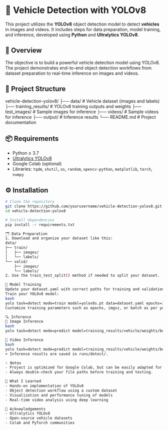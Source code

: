 # 🚗 Vehicle Detection with YOLOv8
This project utilizes the **YOLOv8** object detection model to detect **vehicles** in images and videos. It includes steps for data preparation, model training, and inference, developed using **Python** and **Ultralytics YOLOv8**.

## 🎯 Overview
The objective is to build a powerful vehicle detection model using YOLOv8. The project demonstrates end-to-end object detection workflows from dataset preparation to real-time inference on images and videos.

## 📁 Project Structure
vehicle-detection-yolov8/ 
├── data/ # Vehicle dataset (images and labels)
├── training_results/ # YOLOv8 training outputs and weights 
├── test_images/ # Sample images for inference 
├── videos/ # Sample videos for inference 
├── output/ # Inference results 
└── README.md # Project documentation

## 📦 Requirements
- Python ≥ 3.7  
- [Ultralytics YOLOv8](https://github.com/ultralytics/ultralytics)  
- Google Colab (optional)  
- Libraries: `tqdm`, `shutil`, `os`, `random`, `opencv-python`, `matplotlib`, `torch`, `numpy`

## ⚙️ Installation
```bash
# Clone the repository
git clone https://github.com/yourusername/vehicle-detection-yolov8.git
cd vehicle-detection-yolov8

# Install dependencies
pip install -r requirements.txt

🗂️ Data Preparation
1. Download and organize your dataset like this:
data/
├── train/
│   ├── images/
│   └── labels/
└── valid/
    ├── images/
    └── labels/
2. Use the train_test_split() method if needed to split your dataset.

🧠 Model Training
Update your dataset.yaml with correct paths for training and validation sets.
Train your YOLOv8 model:
bash
yolo task=detect mode=train model=yolov8s.pt data=dataset.yaml epochs=10 imgsz=640 batch=8 project=training_results name=vehicle
Customize training parameters such as epochs, imgsz, or batch as per your needs.

🔍 Inference
🔹 Image Inference
bash
yolo task=detect mode=predict model=training_results/vehicle/weights/best.pt conf=0.55 source=test_images

🔹 Video Inference
bash
yolo task=detect mode=predict model=training_results/vehicle/weights/best.pt conf=0.77 source=videos
➡️ Inference results are saved in runs/detect/.

💡 Notes
- Project is optimized for Google Colab, but can be easily adapted for local use.
- Always double-check your file paths before training and testing.

🧠 What I Learned
- Hands-on implementation of YOLOv8
- Object detection workflow using a custom dataset
- Visualization and performance tuning of models
- Real-time video analysis using deep learning

🙌 Acknowledgements
- Ultralytics YOLOv8
- Open-source vehicle datasets
- Colab and PyTorch communities
